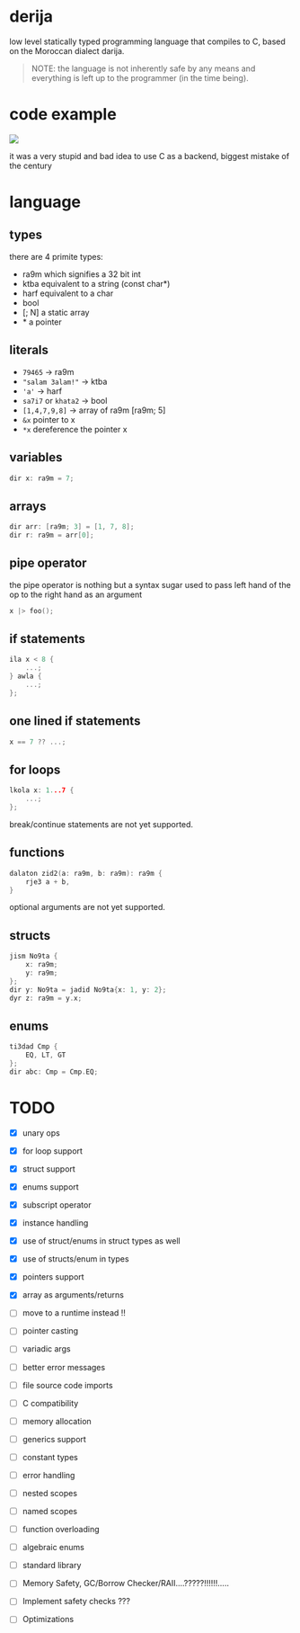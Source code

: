 # derija
low level statically typed programming language that compiles to C, based on the Moroccan dialect darija.
> NOTE: the language is not inherently safe by any means and everything is left up to the programmer (in the time being).
# code example
<img src="https://i.imgur.com/PEgIPIJ.png">

it was a very stupid and bad idea to use C as a backend, biggest mistake of the century

# language
## types
there are 4 primite types:
- ra9m which signifies a 32 bit int
- ktba equivalent to a string (const char*)
- harf equivalent to a char
- bool
- [<type>; N] a static array
- *<type> a pointer
## literals
- `79465` -> ra9m
- `"salam 3alam!"` -> ktba
- `'a'` -> harf
- `sa7i7` or `khata2` -> bool
- `[1,4,7,9,8]` -> array of ra9m [ra9m; 5]
- `&x` pointer to x
- `*x` dereference the pointer x

## variables
```cpp
dir x: ra9m = 7;
```
## arrays
```cpp
dir arr: [ra9m; 3] = [1, 7, 8];
dir r: ra9m = arr[0];
```
## pipe operator
the pipe operator is nothing but a syntax sugar used to pass left hand of the op to the right hand as an argument
```cpp
x |> foo();
```
## if statements
```cpp
ila x < 8 {
    ...;
} awla {
    ...;
};
```
## one lined if statements
```cpp
x == 7 ?? ...; 
```
## for loops
```cpp
lkola x: 1...7 {
    ...;
};
```
break/continue statements are not yet supported.
## functions
```cpp
dalaton zid2(a: ra9m, b: ra9m): ra9m {
    rje3 a + b,
}
```
optional arguments are not yet supported.
## structs
```cpp
jism No9ta {
    x: ra9m;
    y: ra9m;
};
dir y: No9ta = jadid No9ta{x: 1, y: 2};
dyr z: ra9m = y.x;
```
## enums
```cpp
ti3dad Cmp {
    EQ, LT, GT
};
dir abc: Cmp = Cmp.EQ;
```

# TODO
- [x] unary ops
- [X] for loop support
- [x] struct support
- [X] enums support
- [x] subscript operator
- [x] instance handling
- [x] use of struct/enums in struct types as well
- [x] use of structs/enum in types
- [x] pointers support
- [x] array as arguments/returns

- [ ] move to a runtime instead !!
- [ ] pointer casting
- [ ] variadic args
- [ ] better error messages
- [ ] file source code imports
- [ ] C compatibility
- [ ] memory allocation 
- [ ] generics support
- [ ] constant types
- [ ] error handling
- [ ] nested scopes
- [ ] named scopes
- [ ] function overloading
- [ ] algebraic enums
- [ ] standard library
- [ ] Memory Safety, GC/Borrow Checker/RAII....?????!!!!!!.....
- [ ] Implement safety checks ???
- [ ] Optimizations
